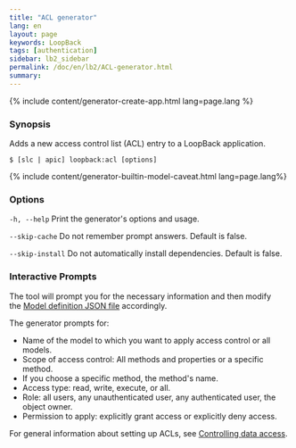 ```yaml
---
title: "ACL generator"
lang: en
layout: page
keywords: LoopBack
tags: [authentication]
sidebar: lb2_sidebar
permalink: /doc/en/lb2/ACL-generator.html
summary:
---
```


{% include content/generator-create-app.html lang=page.lang %}

### Synopsis

Adds a new access control list (ACL) entry to a LoopBack application.

```shell
$ [slc | apic] loopback:acl [options]
```

{% include content/generator-builtin-model-caveat.html lang=page.lang%}

### Options

`-h, --help`
Print the generator's options and usage.

`--skip-cache`
Do not remember prompt answers. Default is false.

`--skip-install`
Do not automatically install dependencies. Default is false.

### Interactive Prompts

The tool will prompt you for the necessary information and then modify the [Model definition JSON file](Model-definition-JSON-file.html) accordingly.

The generator prompts for:

* Name of the model to which you want to apply access control or all models.
* Scope of access control: All methods and properties or a specific method.
* If you choose a specific method, the method's name.
* Access type: read, write, execute, or all.
* Role: all users, any unauthenticated user, any authenticated user, the object owner.
* Permission to apply: explicitly grant access or explicitly deny access.

For general information about setting up ACLs, see [Controlling data access](Controlling-data-access.html).
